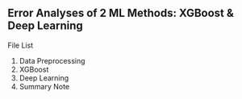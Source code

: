 ## Error Analyses of 2 ML Methods: XGBoost & Deep Learning
File List
1. Data Preprocessing
2. XGBoost
3. Deep Learning
4. Summary Note

